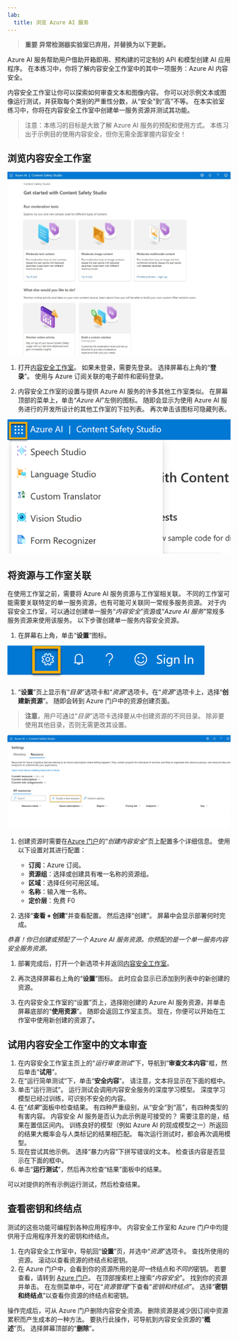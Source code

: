 ```yaml
---
lab:
  title: 浏览 Azure AI 服务
---
```


> **重要**
> **异常检测器实验室已弃用，并替换为以下更新。**

Azure AI 服务帮助用户借助开箱即用、预构建的可定制的 API 和模型创建 AI 应用程序。 在本练习中，你将了解内容安全工作室中的其中一项服务：Azure AI 内容安全。 

内容安全工作室让你可以探索如何审查文本和图像内容。 你可以对示例文本或图像运行测试，并获取每个类别的严重性分数，从“安全”到“高”不等。 在本实验室练习中，你将在内容安全工作室中创建单一服务资源并测试其功能。 

> 注意：本练习的目标是大致了解 Azure AI 服务的预配和使用方式。 本练习出于示例目的使用内容安全，但你无需全面掌握内容安全！

## 浏览内容安全工作室 

![内容安全工作室登陆页面的屏幕截图。](./media/content-safety/content-safety-getting-started.png)


1. 打开[内容安全工作室](https://contentsafety.cognitive.azure.com?azure-portal=true)。 如果未登录，需要先登录。 选择屏幕右上角的“**登录**”。 使用与 Azure 订阅关联的电子邮件和密码登录。 

1. 内容安全工作室的设置与提供 Azure AI 服务的许多其他工作室类似。 在屏幕顶部的菜单上，单击“*Azure AI*”左侧的图标。 随即会显示为使用 Azure AI 服务进行的开发所设计的其他工作室的下拉列表。 再次单击该图标可隐藏列表。

![内容安全工作室菜单的屏幕截图，其中显示打开了一个切换按钮选项以切换到其他工作室。](./media/content-safety/studio-toggle-icon.png)  

## 将资源与工作室关联 

在使用工作室之前，需要将 Azure AI 服务资源与工作室相关联。 不同的工作室可能需要关联特定的单一服务资源，也有可能可关联同一常规多服务资源。 对于内容安全工作室，可以通过创建单一服务“*内容安全*”资源或“*Azure AI 服务*”常规多服务资源来使用该服务。 以下步骤创建单一服务内容安全资源。 

1. 在屏幕右上角，单击“**设置**”图标。 

![屏幕截图显示屏幕右上角的钟、问号和微笑图标旁边的设置图标。](./media/content-safety/settings-toggle.png)

1. “**设置**”页上显示有“*目录*”选项卡和“*资源*”选项卡。在“*资源*”选项卡上，选择“**创建新资源**”。 随即会转到 Azure 门户中的资源创建页面。

> **注意**，用户可通过“*目录*”选项卡选择要从中创建资源的不同目录。 除非要使用其他目录，否则无需更改其设置。 

![屏幕截图显示从内容安全工作室设置页的何处选择“创建新资源”。](./media/content-safety/create-new-resource-from-studio.png)

1. 创建资源时需要在[Azure 门户](https://portal.azure.com?auzre-portal=true)的“*创建内容安全*”页上配置多个详细信息。 使用以下设置对其进行配置：
    - **订阅**：Azure 订阅。
    - **资源组**：选择或创建具有唯一名称的资源组。
    - **区域**：选择任何可用区域。
    - **名称**：输入唯一名称。
    - **定价层**：免费 F0

1. 选择“**查看 + 创建**”并查看配置。 然后选择“创建”。 屏幕中会显示部署何时完成。 

*恭喜！你已创建或预配了一个 Azure AI 服务资源。你预配的是一个单一服务内容安全服务资源。*

1. 部署完成后，打开一个新选项卡并返回[内容安全工作室](https://contentsafety.cognitive.azure.com?azure-portal=true)。 

1. 再次选择屏幕右上角的“**设置**”图标。 此时应会显示已添加到列表中的新创建的资源。  

1. 在内容安全工作室的“设置”页上，选择刚创建的 Azure AI 服务资源，并单击屏幕底部的“**使用资源**”。 随即会返回工作室主页。 现在，你便可以开始在工作室中使用新创建的资源了。

## 试用内容安全工作室中的文本审查

1. 在内容安全工作室主页上的“*运行审查测试*”下，导航到“**审查文本内容**”框，然后单击“**试用**”。
1. 在“运行简单测试”下，单击“**安全内容**”。 请注意，文本将显示在下面的框中。 
1. 单击“运行测试”。  运行测试会调用内容安全服务的深度学习模型。 深度学习模型已经过训练，可识别不安全的内容。
1. 在“*结果*”面板中检查结果。 有四种严重级别，从“安全”到“高”，有四种类型的有害内容。 内容安全 AI 服务是否认为此示例是可接受的？ 需要注意的是，结果在置信区间内。 训练良好的模型（例如 Azure AI 的现成模型之一）所返回的结果大概率会与人类标记的结果相匹配。 每次运行测试时，都会再次调用模型。 
1. 现在尝试其他示例。 选择“暴力内容”下拼写错误的文本。 检查该内容是否显示在下面的框中。
1. 单击“**运行测试**”，然后再次检查“结果”面板中的结果。 

可以对提供的所有示例运行测试，然后检查结果。

## 查看密钥和终结点

测试的这些功能可编程到各种应用程序中。 内容安全工作室和 Azure 门户中均提供用于应用程序开发的密钥和终结点。 

1. 在内容安全工作室中，导航回“**设置**”页，并选中“*资源*”选项卡。 查找所使用的资源。 滚动以查看资源的终结点和密钥。 
1. 在 Azure 门户中，会看到你的资源所用的是*同一*终结点和*不同的*密钥。 若要查看，请转到 [Azure 门户](https://portal.azure.com?auzre-portal=true)。 在顶部搜索栏上搜索“*内容安全*”。 找到你的资源并单击。 在左侧菜单中，可在“*资源管理*”下查看“*密钥和终结点*”。 选择“**密钥和终结点**”以查看你资源的终结点和密钥。 

操作完成后，可从 Azure 门户删除内容安全资源。 删除资源是减少因订阅中资源累积而产生成本的一种方法。 要执行此操作，可导航到内容安全资源的“**概述**”页。 选择屏幕顶部的“**删除**”。 

